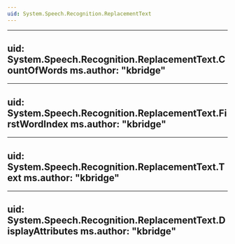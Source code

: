 ```yaml
---
uid: System.Speech.Recognition.ReplacementText
---
```


---
uid: System.Speech.Recognition.ReplacementText.CountOfWords
ms.author: "kbridge"
---

---
uid: System.Speech.Recognition.ReplacementText.FirstWordIndex
ms.author: "kbridge"
---

---
uid: System.Speech.Recognition.ReplacementText.Text
ms.author: "kbridge"
---

---
uid: System.Speech.Recognition.ReplacementText.DisplayAttributes
ms.author: "kbridge"
---
